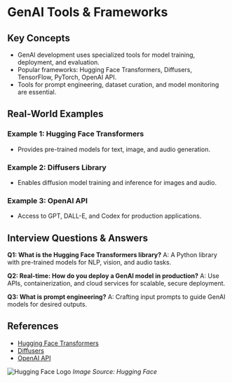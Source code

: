 # GenAI Tools & Frameworks

## Key Concepts
- GenAI development uses specialized tools for model training, deployment, and evaluation.
- Popular frameworks: Hugging Face Transformers, Diffusers, TensorFlow, PyTorch, OpenAI API.
- Tools for prompt engineering, dataset curation, and model monitoring are essential.

## Real-World Examples

### Example 1: Hugging Face Transformers
- Provides pre-trained models for text, image, and audio generation.

### Example 2: Diffusers Library
- Enables diffusion model training and inference for images and audio.

### Example 3: OpenAI API
- Access to GPT, DALL-E, and Codex for production applications.

## Interview Questions & Answers

**Q1: What is the Hugging Face Transformers library?**
A: A Python library with pre-trained models for NLP, vision, and audio tasks.

**Q2: Real-time: How do you deploy a GenAI model in production?**
A: Use APIs, containerization, and cloud services for scalable, secure deployment.

**Q3: What is prompt engineering?**
A: Crafting input prompts to guide GenAI models for desired outputs.

## References
- [Hugging Face Transformers](https://huggingface.co/transformers/)
- [Diffusers](https://huggingface.co/docs/diffusers/index)
- [OpenAI API](https://platform.openai.com/docs/overview)

![Hugging Face Logo](https://huggingface.co/front/assets/huggingface_logo-noborder.svg)
*Image Source: Hugging Face*
